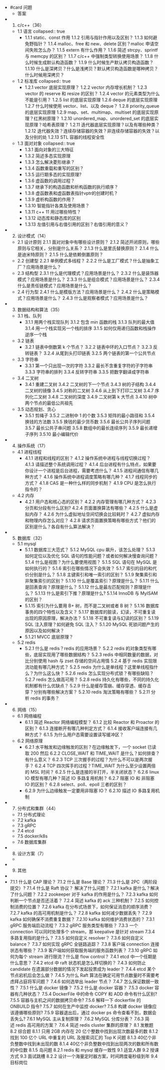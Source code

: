 - #card 问题
	- 答案
- 1. c/c++（36）
	- 1.1 语言
	  collapsed:: true
		- 1.1.1 static、const 作用
		  1.1.2 引用与指针作用以及区别？
		  1.1.3 如何避免野指针？
		  1.1.4 malloc、free 和 new、delete 区别？malloc 申请空间失败怎么办？
		  1.1.5 extern 有什么作用？
		  1.1.6 简述 strcpy、sprintf 与 memcpy 的区别？
		  1.1.7 c/c++ 中强制类型转换使用场景？
		  1.1.8 什么时候生成默认构造函数？
		  1.1.9 什么时候生产默认拷贝构造函数？
		  1.1.10 什么是深拷贝？什么是浅拷贝？默认拷贝构造函数是哪种拷贝？什么时候用深拷贝？
	- 1.2 标准库
	  collapsed:: true
		- 1.2.1 vector 底层实现原理？
		  1.2.2 vector 内存增长机制？
		  1.2.3 vector 的 reserve 和 resize 的区别？
		  1.2.4 vector 的元素类型为什么不能是引用？
		  1.2.5 list 的底层实现原理
		  1.2.6 deque 的底层实现原理
		  1.2.7 什么时候使用 vector、list、以及 deque？
		  1.2.8 priority_queue 的底层实现原理
		  1.2.9 map、set、multimap、multiset 的底层实现原理？红黑树原理？
		  1.2.10 unordered_map、unordered_set 的底层实现原理？哈希表原理？
		  1.2.11 迭代器底层实现原理？以及有哪些种类？
		  1.2.12 迭代器失效？连续存储容器的失效？非连续存储容器的失效？以及分别的处
		  1.2.13 STL 容器的线程安全性
	- 1.3 面对对象
	  collapsed:: true
		- 1.3.1 面向对象的三大特征
		- 1.3.2 简述多态实现原理
		- 1.3.3 怎么解决菱形继承？
		- 1.3.4 函数重载和重写的区别？
		- 1.3.5 运行期多态的实现原理?
		- 1.3.6 虚函数的调用过程？
		- 1.3.7 继承下的构造函数和析构函数的执行顺序？
		- 1.3.8 虚函数表和虚函数表指针vptr的创建时机？
		- 1.3.9 虚析构函数的作用？
		- 1.3.10 智能指针各类及使用场景？
		- 1.3.11 c++ 11 用过哪些特性？
		- 1.3.12 动态库和静态库的区别
		- 1.3.13 左值引用与右值引用的区别？右值引用的意义？
- 2. 设计模式（14）
	- 2.1 设计原则
	  2.1.1 面对对象中有哪些设计原则？
	  2.1.2 简述开闭原则，哪些原则与它相关，分别是什么关系？
	  2.1.3 什么是里氏替换原则？
	  2.1.4 什么是迪米特原则？
	  2.1.5 什么是依赖倒置原则？
	- 2.2 创建型
	  2.2.1 单例模式多线程？
	  2.2.2 什么是工厂模式？什么是抽象工厂？应用场景是什么？
	- 2.3 结构型
	  2.3.1 什么是代理模式？应用场景是什么？
	  2.3.2 什么是装饰器模式？应用场景是什么？
	  2.3.3 什么是组合模式？应用场景是什么？
	  2.3.4 什么是责任链模式？应用场景是什么？
	- 2.4 行为型
	  2.4.1 什么是模版方法？应用场景是什么？
	  2.4.2 什么是策略模式？应用场景是什么？
	  2.4.3 什么是观察者模式？应用场景是什么？
- 3. 数据结构和算法（35）
	- 3.1 栈、队列
		- 3.1.1 用两个栈实现队列
		  3.1.2 包含 min 函数的栈
		  3.1.3 队列的最大值
		  3.1.4 用一个栈实现另一个栈的排序
		  3.1.5 如何仅用递归函数和栈操作逆序一个栈
	- 3.2 链表
		- 3.2.1 链表中倒数第 k 个节点？
		  3.2.2 链表中环的入口节点？
		  3.2.3 反转链表？
		  3.2.4 从尾到头打印链表
		  3.2.5 两个链表的第一个公共节点
	- 3.3 字符串
		- 3.3.1 第一个只出现一次的字符
		  3.3.2 最长不含重复字符的子字符串
		  3.3.3 字符串的排列
		  3.3.4 反转字符串
		  3.3.5 把数字翻译成字符串
	- 3.4 二叉树
		- 3.4.1 重建二叉树
		  3.4.2 二叉树的下一个节点
		  3.4.3 树的子结构
		  3.4.4 二叉树的镜像
		  3.4.5 对称的二叉树
		  3.4.6 从上到下打印二叉树
		  3.4.7 序列化二叉树
		  3.4.8 二叉树的深度
		  3.4.9 二叉树第 k 大节点
		  3.4.10 树中两个节点的最低公共祖先
	- 3.5 动态规划、贪心
		- 3.5.1 剪绳子
		  3.5.2 二进制中 1 的个数
		  3.5.3 矩阵的最小路径和
		  3.5.4 换钱的方法数
		  3.5.5 换钱的最少货币数
		  3.5.6 最长公共子序列问题
		  3.5.7 最长公共子串问题
		  3.5.8 数组中的最长连续序列
		  3.5.9 最长递增子序列
		  3.5.10 最小编辑代价
- 4. 操作系统（17）
	- 4.1 进程线程
		- 4.1.1 进程和线程的区别？
		  4.1.2 操作系统中进程与线程切换过程？
		  4.1.3 请描述整个系统调用过程？
		  4.1.4 后台进程有什么特点，如果要你设计一个进程是后台进程，需要考虑什么？
		  4.1.5 进程间通信有哪几种方式？
		  4.1.6 操作系统中进程调度策略有哪几种？
		  4.1.7 线程同步的方式？
		  4.1.8 CAS 是一种什么样的同步机制？
		  4.1.9 CPU 是怎么执行指令的？
	- 4.2 内存
		- 4.2.1 用户态和核心态的区别？
		  4.2.2 内存管理有哪几种方式？
		  4.2.3 分页和分段有什么区别?
		  4.2.4 页面置换算法有哪些？
		  4.2.5 什么是虚拟内存？
		  4.2.6 为什么虚拟地址空间切换会比较耗时？
		  4.2.7 虚拟内存和物理内存怎么对应？
		  4.2.8 请求页面置换策略有哪些方式？他们的区别是什么？各自有什么算法解决？
- 5. 数据库（32）
	- 5.1 mysql
		- 5.1.1 数据库三大范式？
		  5.1.2 MySQL cpu 飙升，该怎么处理？
		  5.1.3 如何定位以及优化 SQL 语句的性能问题？或者如何解决慢查询问题？
		  5.1.4 什么是视图？为什么要使用视图？
		  5.1.5 SQL 语句在 MySQL 是如何执行的？
		  5.1.6 索引在哪些情况下会失效？
		  5.1.7 索引的目的和代价分别是什么？
		  5.1.8 主键索引和唯一索引的区别？
		  5.1.9 聚集索引和非聚集索引的区别？
		  5.1.10 什么是覆盖索引？原理是什么？
		  5.1.11 什么是回表查询？原理是什么？
		  5.1.12 什么是最左匹配规则？原理是什么？
		  5.1.13 什么是索引下推？原理是什么?
		  5.1.14 InnoDB 与 MyISAM 的区别？
		- 5.1.15 索引为什么要用 B+ 树，而不是二叉树或者 B 树？
		  5.1.16 数据库事务的四个特性以及含义？
		  5.1.17 数据库的脏读，幻读，不可重复读出现的原因原理，解决办法？
		  5.1.18 不可重复读与幻读的区别？
		  5.1.19 SQL 注入原理？如何避免 SQL 注入？
		  5.1.20 MySQL 死锁问题产生的原因以及如何解决？
		- 5.1.21 MVCC 底层原理？
	- 5.2 redis
		- 5.2.1 什么是 redis？redis 的应用场景？
		  5.2.2 redis 的对象类型有哪些，底层实现用了哪些数据结构？
		  5.2.3 redis 中相同数量的数据，对比分别使用 hash 与 zset 存储的空间占用情
		  5.2.4 基于 redis 实现限流功能有哪几种方式？
		  5.2.5 redis 为什么是单线程？这里单线程指什么？为什么这么快？
		  5.2.6 redis 怎么实现分布式锁？有哪些缺陷？
		  5.2.7 redis 怎么做高可用？
		  5.2.8 redis 持久化有哪些，不同的持久化机制都有什么优缺点？
		  5.2.9 什么是缓存雪崩、缓存穿透、缓存击穿？分别有哪些解决方案？
		  5.2.10 redis 淘汰策略有哪些？
		  5.2.11 分析 redis 的事务？
- 6. 网络（15）
	- 6.1 网络编程
		- 6.1.1 简述 Reactor 网络编程模型？
		  6.1.2 比较 Reactor 和 Proactor 的区别？
		  6.1.3 连接断开有哪几种判定方式？
		  6.1.4 接收客户端连接有几种方式？
		  6.1.5 为什么用户态需要设置读写缓冲区？
	- 6.2 网络原理
		- 6.2.1 水平触发和边缘触发的区别？在边缘触发下，一个 socket 已读取 200 然后
		  6.2.2 CLOSE_WAIT 和 TIME_WAIT 是什么？如何排查？有什么意义？
		  6.2.3 TCP 三次握手的过程？为什么不可以是两次握手？
		  6.2.4 TCP 四次挥手的过程？TIME_WAIT 为什么至少设置两倍的 MSL 时间？
		  6.2.5 什么是连接的半打开，半关闭状态？
		  6.2.6 linux IO 模型有哪几种？简述 IO 多路复用机制？
		  6.2.7 阻塞 IO 和 非阻塞 IO 的区别？
		  6.2.8 select、poll、epoll 三者的区别？
		- 6.2.9 为什么边缘触发一定要用非阻塞 IO？
		  6.2.10 描述 IO 多路复用机制
- 7. 分布式和集群（44）
	- 7.1 分布式理论
	- 7.2 kafka
	- 7.3 gRPC
	- 7.4 etcd
	- 7.5 docker/k8s
	- 7.6 数据库集群
- 8. 设计方案（7）
	-
- 9. 其他
-
- 7.1.1 什么是 CAP 理论？
  7.1.2 什么是 Base 理论？
  7.1.3 什么是 2PC（两阶段提交）?
  7.1.4 什么是 Raft 协议？ 解决了什么问题？
  7.2.1 kafka 是什么？解决了什么问题？
  7.2.2 zookeeper 对于 kafka 的作用是什么？
  7.2.3 kafka 如何判断一个节点是否还活着？
  7.2.4 简述 kafka 的 ack 三种机制？
  7.2.5 如何控制消费的位置？
  7.2.6 kafka 在分布式场景下，如何保证消息的顺序消费？
  7.2.7 kafka 的高可用机制是什么？
  7.2.8 kafka 如何减少数据丢失？
  7.2.9 kafka 如何确保不消费重复数据？
  7.2.10 kafka 如何维护消费状态的？
  7.3.1 gRPC 服务端启动流程？
  7.3.2 gRPC 服务类型有哪些？
  7.3.3 一个 connection 可以同时处理多个 stream，那 keepalive 是针对 stream 
  7.3.4 多路复用指的是什么？
  7.3.5 如何自定义 resolver？
  7.3.6 如何自定义 balance？
  7.3.7 如何实现 gRPC 全链路追踪？
  7.3.8 客户端 connection 连接状态有哪些？
  7.3.9 客户端如何获取服务端的服务函数列表？
  7.3.10 gRPC 如何为每个 stream 进行限流？什么是 flow control？
  7.4.1 etcd 中一个任期是什么意思？
  7.4.2 etcd 中 raft 状态机是怎么样切换的？
  7.4.3 如何防止 candidate 在遗漏部分数据的情况下发起投票成为 leader？
  7.4.4 etcd 某个节点宕机后会怎么做？
  7.4.5 为什么 Raft 算法在确定可用节点数量时不需要考虑拜占庭将军问题？
  7.4.6 如何选举出 leader 节点？
  7.4.7 怎么保证数据一致性？
  7.5.1 什么是 docker 镜像？
  7.5.2 什么是 docker 容器？
  7.5.3 docker 容器有几种状态？
  7.5.4 DockerFile 中的命令 COPY 和 ADD 命令有什么区别?
  7.5.5 容器与主机之间的数据拷贝命令?
  7.5.6 解释一下 dockerfile 的 ONBUILD 指令?
  7.5.7 如何在生产中监控 docker?
  7.5.8 构建 docker 镜像应该遵循哪些原则?
  7.5.9 容器退出后，通过 docker ps 命令查看不到，数据会丢失么?
  7.6.1 MySQL 主从复制原理？
  7.6.2 MySQL 分库分表？
  7.6.3 简述 redis 高可用的方案？
  7.6.4 简述 redis cluster 集群的原理？
  8.1 发散题
  8.2 综合题
  8.1.1 只用 2GB 内存在 20 亿个整数中找到出现次数最多的数
  8.1.2 找到 100 亿个 URL 中重复的 URL 及搜索词汇的 Top K 问题
  8.1.3 40亿个非负整数中找到未出现的数
  8.1.4 40亿个非负整数中找到出现两次的数和所有数的中位数
  8.1.5 岛问题
  8.2.1 redis 和 mysql 缓存一致性
  9.1 适宜人群
  9.2 授课方式
  9.3 面试跳槽
  8.2.2 设计一个海量定时器方案，时间跨度毫秒级到年
  9.4 目标岗位